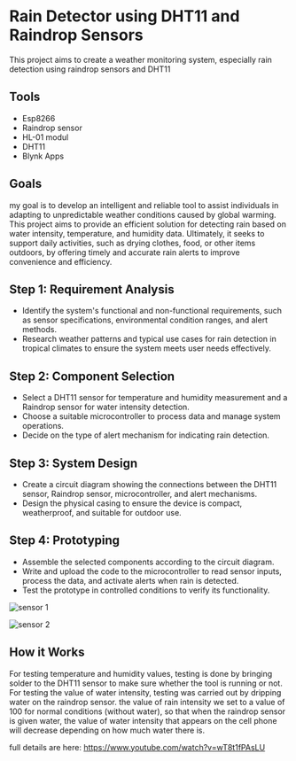 # Rain Detector using DHT11 and Raindrop Sensors
This project aims to create a weather monitoring system, especially rain detection using raindrop sensors and DHT11

## Tools
- Esp8266
- Raindrop sensor
- HL-01 modul
- DHT11
- Blynk Apps

## Goals
my goal is to develop an intelligent and reliable tool to assist individuals in adapting to unpredictable weather conditions caused by global warming. This project aims to provide an efficient solution for detecting rain based on water intensity, temperature, and humidity data. Ultimately, it seeks to support daily activities, such as drying clothes, food, or other items outdoors, by offering timely and accurate rain alerts to improve convenience and efficiency.

## Step 1:  Requirement Analysis
- Identify the system's functional and non-functional requirements, such as sensor specifications, environmental condition ranges, and alert methods.
- Research weather patterns and typical use cases for rain detection in tropical climates to ensure the system meets user needs effectively.

## Step 2: Component Selection
- Select a DHT11 sensor for temperature and humidity measurement and a Raindrop sensor for water intensity detection.
- Choose a suitable microcontroller to process data and manage system operations.
- Decide on the type of alert mechanism for indicating rain detection.

## Step 3: System Design
- Create a circuit diagram showing the connections between the DHT11 sensor, Raindrop sensor, microcontroller, and alert mechanisms.
- Design the physical casing to ensure the device is compact, weatherproof, and suitable for outdoor use.

## Step 4: Prototyping
- Assemble the selected components according to the circuit diagram.
- Write and upload the code to the microcontroller to read sensor inputs, process the data, and activate alerts when rain is detected.
- Test the prototype in controlled conditions to verify its functionality.

![sensor 1](https://user-images.githubusercontent.com/92429478/173230333-31d6d82c-4fc6-4d17-b0ea-44e08f2d378c.jpeg)

![sensor 2](https://user-images.githubusercontent.com/92429478/173230403-473f5198-f7be-4adf-84bd-93e137b81d32.jpeg)

## How it Works
For testing temperature and humidity values, testing is done by bringing solder to the DHT11 sensor to make sure whether the tool is running or not. For testing the value of water intensity, testing was carried out by dripping water on the raindrop sensor. the value of rain intensity we set to a value of 100 for normal conditions (without water), so that when the raindrop sensor is given water, the value of water intensity that appears on the cell phone will decrease depending on how much water there is. 

full details are here: https://www.youtube.com/watch?v=wT8t1fPAsLU
